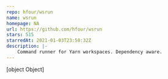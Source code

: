 ```yaml
---
repo: hfour/wsrun
name: wsrun
homepage: NA
url: https://github.com/hfour/wsrun
stars: 515
starredAt: 2021-01-03T23:50:32Z
description: |-
    Command runner for Yarn workspaces. Dependency aware.
---
```


[object Object]
